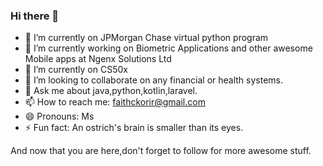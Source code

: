 ### Hi there 👋
- 🌱 I’m currently on JPMorgan Chase virtual python program
- 🔭 I’m currently working on  Biometric Applications and other awesome Mobile apps at Ngenx Solutions Ltd
- 🌱 I’m currently on CS50x
- 👯 I’m looking to collaborate on  any financial or health systems.
- 💬 Ask me about java,python,kotlin,laravel.
- 📫 How to reach me: faithckorir@gmail.com
- 😄 Pronouns: Ms
- ⚡ Fun fact: An ostrich's brain is smaller than its eyes.

And now that you are here,don't forget to follow for more awesome stuff.

